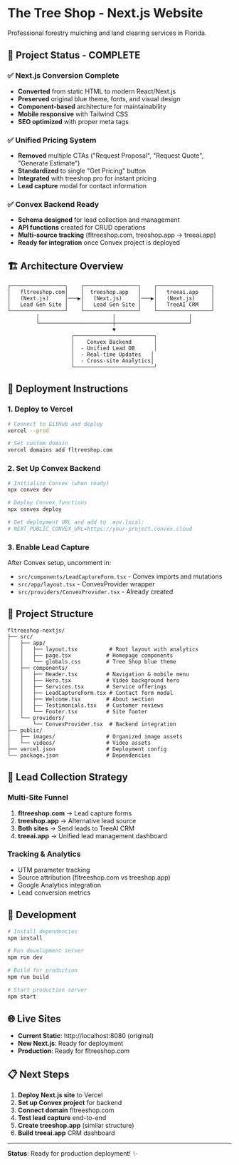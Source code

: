 # The Tree Shop - Next.js Website

Professional forestry mulching and land clearing services in Florida.

## 🚀 Project Status - COMPLETE

### ✅ **Next.js Conversion Complete**
- **Converted** from static HTML to modern React/Next.js
- **Preserved** original blue theme, fonts, and visual design  
- **Component-based** architecture for maintainability
- **Mobile responsive** with Tailwind CSS
- **SEO optimized** with proper meta tags

### ✅ **Unified Pricing System**
- **Removed** multiple CTAs ("Request Proposal", "Request Quote", "Generate Estimate")
- **Standardized** to single "Get Pricing" button
- **Integrated** with treeshop.pro for instant pricing
- **Lead capture** modal for contact information

### ✅ **Convex Backend Ready**
- **Schema designed** for lead collection and management
- **API functions** created for CRUD operations
- **Multi-source tracking** (fltreeshop.com, treeshop.app → treeai.app)
- **Ready for integration** once Convex project is deployed

## 🏗️ Architecture Overview

```
┌─────────────────┐    ┌─────────────────┐    ┌─────────────────┐
│   fltreeshop.com│    │  treeshop.app   │    │   treeai.app    │
│   (Next.js)     │───▶│   (Next.js)     │───▶│   (Next.js)     │
│   Lead Gen Site │    │   Lead Gen Site │    │   TreeAI CRM    │
└─────────────────┘    └─────────────────┘    └─────────────────┘
         │                       │                       │
         └───────────────────────┼───────────────────────┘
                                 ▼
                    ┌─────────────────────────┐
                    │    Convex Backend       │
                    │  - Unified Lead DB      │
                    │  - Real-time Updates   │
                    │  - Cross-site Analytics│
                    └─────────────────────────┘
```

## 🚀 Deployment Instructions

### 1. **Deploy to Vercel**
```bash
# Connect to GitHub and deploy
vercel --prod

# Set custom domain
vercel domains add fltreeshop.com
```

### 2. **Set Up Convex Backend**
```bash
# Initialize Convex (when ready)
npx convex dev

# Deploy Convex functions
npx convex deploy

# Get deployment URL and add to .env.local:
# NEXT_PUBLIC_CONVEX_URL=https://your-project.convex.cloud
```

### 3. **Enable Lead Capture**
After Convex setup, uncomment in:
- `src/components/LeadCaptureForm.tsx` - Convex imports and mutations
- `src/app/layout.tsx` - ConvexProvider wrapper
- `src/providers/ConvexProvider.tsx` - Already created

## 📁 Project Structure

```
fltreeshop-nextjs/
├── src/
│   ├── app/
│   │   ├── layout.tsx          # Root layout with analytics
│   │   ├── page.tsx           # Homepage components
│   │   └── globals.css        # Tree Shop blue theme
│   ├── components/
│   │   ├── Header.tsx         # Navigation & mobile menu
│   │   ├── Hero.tsx           # Video background hero
│   │   ├── Services.tsx       # Service offerings
│   │   ├── LeadCaptureForm.tsx # Contact form modal
│   │   ├── Welcome.tsx        # About section
│   │   ├── Testimonials.tsx   # Customer reviews
│   │   └── Footer.tsx         # Site footer
│   └── providers/
│       └── ConvexProvider.tsx  # Backend integration
├── public/
│   ├── images/                # Organized image assets
│   └── videos/                # Video assets
├── vercel.json                # Deployment config
└── package.json               # Dependencies
```

## 🎯 Lead Collection Strategy

### **Multi-Site Funnel**
1. **fltreeshop.com** → Lead capture forms
2. **treeshop.app** → Alternative lead source  
3. **Both sites** → Send leads to TreeAI CRM
4. **treeai.app** → Unified lead management dashboard

### **Tracking & Analytics**
- UTM parameter tracking
- Source attribution (fltreeshop.com vs treeshop.app)
- Google Analytics integration
- Lead conversion metrics

## 🔧 Development

```bash
# Install dependencies
npm install

# Run development server
npm run dev

# Build for production
npm run build

# Start production server
npm start
```

## 🌐 Live Sites

- **Current Static**: http://localhost:8080 (original)
- **New Next.js**: Ready for deployment
- **Production**: Ready for fltreeshop.com

## 📋 Next Steps

1. **Deploy Next.js site** to Vercel
2. **Set up Convex project** for backend
3. **Connect domain** fltreeshop.com
4. **Test lead capture** end-to-end
5. **Create treeshop.app** (similar structure)
6. **Build treeai.app** CRM dashboard

---

**Status**: Ready for production deployment! ✨